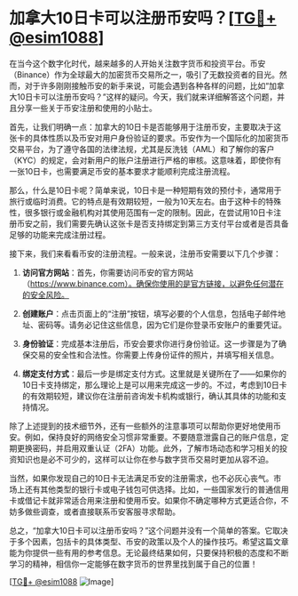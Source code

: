 # 加拿大10日卡可以注册币安吗？[[TG💪+ @esim1088](https://t.me/s/esim1088)]

在当今这个数字化时代，越来越多的人开始关注数字货币和投资平台。币安（Binance）作为全球最大的加密货币交易所之一，吸引了无数投资者的目光。然而，对于许多刚刚接触币安的新手来说，可能会遇到各种各样的问题，比如“加拿大10日卡可以注册币安吗？”这样的疑问。今天，我们就来详细解答这个问题，并且分享一些关于币安注册和使用的小贴士。

首先，让我们明确一点：加拿大的10日卡是否能够用于注册币安，主要取决于这张卡的具体性质以及币安对用户身份验证的要求。币安作为一个国际化的加密货币交易平台，为了遵守各国的法律法规，尤其是反洗钱（AML）和了解你的客户（KYC）的规定，会对新用户的账户注册进行严格的审核。这意味着，即使你有一张10日卡，也需要满足币安的基本要求才能顺利完成注册流程。

那么，什么是10日卡呢？简单来说，10日卡是一种短期有效的预付卡，通常用于旅行或临时消费。它的特点是有效期较短，一般为10天左右。由于这种卡的特殊性，很多银行或金融机构对其使用范围有一定的限制。因此，在尝试用10日卡注册币安之前，我们需要先确认这张卡是否支持绑定到第三方支付平台或者是否具备足够的功能来完成注册过程。

接下来，我们来看看币安的注册流程。一般来说，注册币安需要以下几个步骤：

1. **访问官方网站**：首先，你需要访问币安的官方网站（https://www.binance.com）。确保你使用的是官方链接，以避免任何潜在的安全风险。
   
2. **创建账户**：点击页面上的“注册”按钮，填写必要的个人信息，包括电子邮件地址、密码等。请务必记住这些信息，因为它们是你登录币安账户的重要凭证。

3. **身份验证**：完成基本注册后，币安会要求你进行身份验证。这一步骤是为了确保交易的安全性和合法性。你需要上传身份证件的照片，并填写相关信息。

4. **绑定支付方式**：最后一步是绑定支付方式。这里就是关键所在了——如果你的10日卡支持绑定，那么理论上是可以用来完成这一步的。不过，考虑到10日卡的有效期较短，建议你在注册前咨询发卡机构或银行，确认其具体的功能和支持情况。

除了上述提到的技术细节外，还有一些额外的注意事项可以帮助你更好地使用币安。例如，保持良好的网络安全习惯非常重要。不要随意泄露自己的账户信息，定期更换密码，并启用双重认证（2FA）功能。此外，了解市场动态和学习相关的投资知识也是必不可少的，这样可以让你在参与数字货币交易时更加从容不迫。

当然，如果你发现自己的10日卡无法满足币安的注册需求，也不必灰心丧气。市场上还有其他类型的银行卡或电子钱包可供选择。比如，一些国家发行的普通信用卡或借记卡就非常适合用来注册和使用币安。如果你不确定哪种方式更适合你，不妨多做些调查，或者直接联系币安客服寻求帮助。

总之，“加拿大10日卡可以注册币安吗？”这个问题并没有一个简单的答案。它取决于多个因素，包括卡的具体类型、币安的政策以及个人的操作技巧。希望这篇文章能为你提供一些有用的参考信息。无论最终结果如何，只要保持积极的态度和不断学习的精神，相信你一定能够在数字货币的世界里找到属于自己的位置！

[[TG💪+ @esim1088](https://t.me/s/esim1088) ![Image](https://i.postimg.cc/4NQfJmqS/Snipaste-2025-05-13-00-14-12.png)]